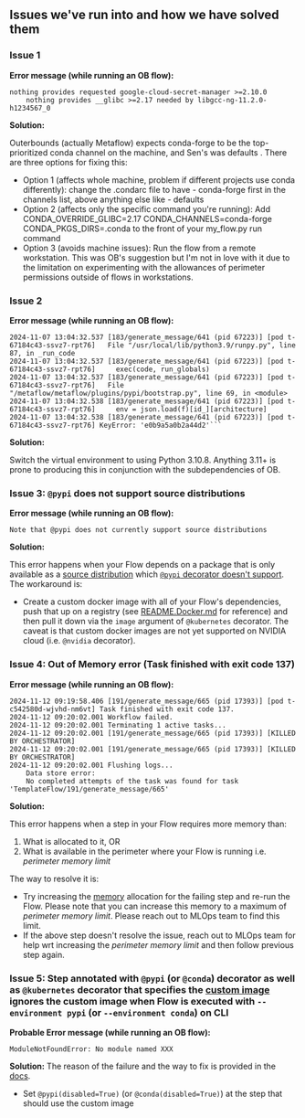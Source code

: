 ## Issues we've run into and how we have solved them

### Issue 1
**Error message (while running an OB flow):**

```commandline
nothing provides requested google-cloud-secret-manager >=2.10.0
    nothing provides __glibc >=2.17 needed by libgcc-ng-11.2.0-h1234567_0
```

**Solution:**

Outerbounds (actually Metaflow) expects conda-forge to be the top-prioritized conda channel on the machine, and Sen's was defaults . There are three options for fixing this:
- Option 1 (affects whole machine, problem if different projects use conda differently): change the .condarc file to have - conda-forge first in the channels list, above anything else like - defaults
- Option 2 (affects only the specific command you're running): Add CONDA_OVERRIDE_GLIBC=2.17 CONDA_CHANNELS=conda-forge CONDA_PKGS_DIRS=.conda to the front of your my_flow.py run  command
- Option 3 (avoids machine issues): Run the flow from a remote workstation. This was OB's suggestion but I'm not in love with it due to the limitation on experimenting with the allowances of perimeter permissions outside of flows in workstations.

### Issue 2
**Error message (while running an OB flow):**

```commandline
2024-11-07 13:04:32.537 [183/generate_message/641 (pid 67223)] [pod t-67184c43-ssvz7-rpt76]   File "/usr/local/lib/python3.9/runpy.py", line 87, in _run_code
2024-11-07 13:04:32.537 [183/generate_message/641 (pid 67223)] [pod t-67184c43-ssvz7-rpt76]     exec(code, run_globals)
2024-11-07 13:04:32.537 [183/generate_message/641 (pid 67223)] [pod t-67184c43-ssvz7-rpt76]   File "/metaflow/metaflow/plugins/pypi/bootstrap.py", line 69, in <module>
2024-11-07 13:04:32.538 [183/generate_message/641 (pid 67223)] [pod t-67184c43-ssvz7-rpt76]     env = json.load(f)[id_][architecture]
2024-11-07 13:04:32.538 [183/generate_message/641 (pid 67223)] [pod t-67184c43-ssvz7-rpt76] KeyError: 'e0b9a5a0b2a44d2'```
```

**Solution:**

Switch the virtual environment to using Python 3.10.8. Anything 3.11+ is prone to producing this in conjunction with the subdependencies of OB.

### Issue 3: `@pypi` does not support source distributions
**Error message (while running an OB flow):**

```commandline
Note that @pypi does not currently support source distributions
```

**Solution:**

This error happens when your Flow depends on a package that is only available as a [source distribution](https://packaging.python.org/en/latest/guides/distributing-packages-using-setuptools/#source-distributions) which [`@pypi` decorator doesn't support](https://mozilla.slack.com/archives/C06FVTXAHV2/p1731432243488969?thread_ts=1731020593.058739&cid=C06FVTXAHV2). The workaround is:
- Create a custom docker image with all of your Flow's dependencies, push that up on a registry (see [README.Docker.md](./src/mozmlops/templates/README.Docker.md) for reference) and then pull it down via the `image` argument of `@kubernetes` decorator. The caveat is that custom docker images are not yet supported on NVIDIA cloud (i.e. `@nvidia` decorator).

### Issue 4: Out of Memory error (Task finished with exit code 137)
**Error message (while running an OB flow):**

```commandline
2024-11-12 09:19:58.406 [191/generate_message/665 (pid 17393)] [pod t-c542580d-wjvhd-nm6vt] Task finished with exit code 137.
2024-11-12 09:20:02.001 Workflow failed.
2024-11-12 09:20:02.001 Terminating 1 active tasks...
2024-11-12 09:20:02.001 [191/generate_message/665 (pid 17393)] [KILLED BY ORCHESTRATOR]
2024-11-12 09:20:02.001 [191/generate_message/665 (pid 17393)] [KILLED BY ORCHESTRATOR]
2024-11-12 09:20:02.001 Flushing logs...
    Data store error:
    No completed attempts of the task was found for task 'TemplateFlow/191/generate_message/665'
```

**Solution:**

This error happens when a step in your Flow requires more memory than:
1. What is allocated to it, OR
2. What is available in the perimeter where your Flow is running i.e. _perimeter memory limit_

The way to resolve it is:
- Try increasing the [memory](https://docs.metaflow.org/api/step-decorators/kubernetes#kubernetes) allocation for the failing step and re-run the Flow. Please note that you can increase this memory to a maximum of _perimeter memory limit_. Please reach out to MLOps team to find this limit.
- If the above step doesn't resolve the issue, reach out to MLOps team for help wrt increasing the _perimeter memory limit_ and then follow previous step again.


### Issue 5: Step annotated with `@pypi` (or `@conda`) decorator as well as `@kubernetes` decorator that specifies the [custom image](https://docs.metaflow.org/api/step-decorators/kubernetes#kubernetes) ignores the custom image when Flow is executed with `--environment pypi` (or `--environment conda`) on CLI

**Probable Error message (while running an OB flow):**

```commandline
ModuleNotFoundError: No module named XXX
```

**Solution:**
The reason of the failure and the way to fix is provided in the [docs](https://docs.metaflow.org/scaling/dependencies/libraries#disabling-environments).

- Set `@pypi(disabled=True)` (or `@conda(disabled=True)`) at the step that should use the custom image
